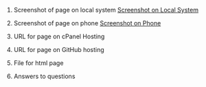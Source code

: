1. Screenshot of page on local system
[Screenshot on Local System]()

2. Screenshot of page on phone
[Screenshot on Phone]()

3. URL for page on cPanel Hosting
[]()

4. URL for page on GitHub hosting
[]()

5. File for html page

6. Answers to questions